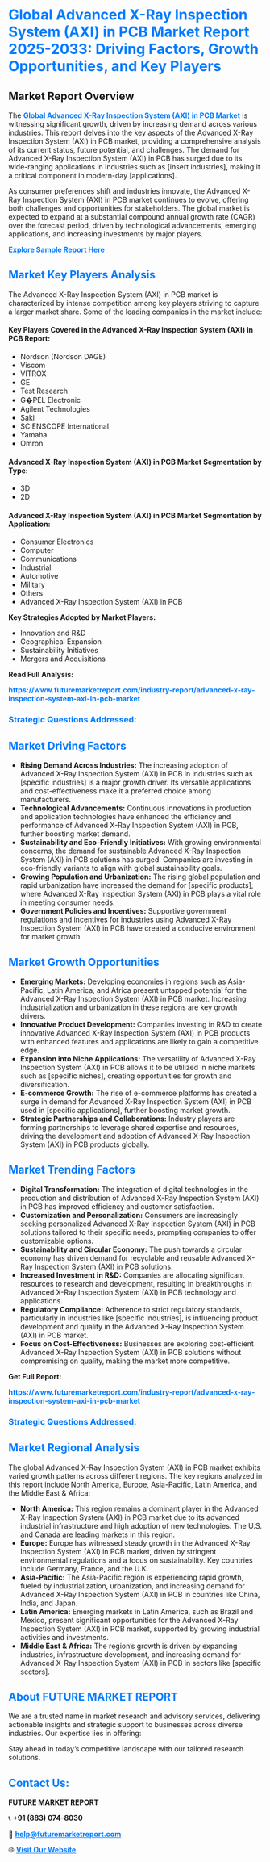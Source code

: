<h1 style="color: #007BFF;">Global Advanced X-Ray Inspection System (AXI) in PCB Market Report 2025-2033: Driving Factors, Growth Opportunities, and Key Players</h1>

<section id="overview">
<h2>Market Report Overview</h2>
<p>The <a href="https://www.futuremarketreport.com/industry-report/advanced-x-ray-inspection-system-axi-in-pcb-market" style="color: #007BFF; text-decoration: none;"><strong>Global Advanced X-Ray Inspection System (AXI) in PCB Market</strong></a> is witnessing significant growth, driven by increasing demand across various industries. This report delves into the key aspects of the Advanced X-Ray Inspection System (AXI) in PCB market, providing a comprehensive analysis of its current status, future potential, and challenges. The demand for Advanced X-Ray Inspection System (AXI) in PCB has surged due to its wide-ranging applications in industries such as [insert industries], making it a critical component in modern-day [applications].</p>
<p>As consumer preferences shift and industries innovate, the Advanced X-Ray Inspection System (AXI) in PCB market continues to evolve, offering both challenges and opportunities for stakeholders. The global market is expected to expand at a substantial compound annual growth rate (CAGR) over the forecast period, driven by technological advancements, emerging applications, and increasing investments by major players.</p>
</section>

<section id="overview">
<p><a href="https://www.futuremarketreport.com/request-sample/reportId=127927" style="color: #007BFF; text-decoration: none;"><strong>Explore Sample Report Here</strong></a></p>
</section>

<section id="key-players">
<h2 style="color: #007BFF;">Market Key Players Analysis</h2>
<p>The Advanced X-Ray Inspection System (AXI) in PCB market is characterized by intense competition among key players striving to capture a larger market share. Some of the leading companies in the market include:</p>
<h4>Key Players Covered in the Advanced X-Ray Inspection System (AXI) in PCB Report:</h4>
<ul><li>Nordson (Nordson DAGE)</li><li>Viscom</li><li>VITROX</li><li>GE</li><li>Test Research</li><li>G�PEL Electronic</li><li>Agilent Technologies</li><li>Saki</li><li>SCIENSCOPE International</li><li>Yamaha</li><li>Omron</li></ul>
<h4>Advanced X-Ray Inspection System (AXI) in PCB Market Segmentation by Type:</h4>
<ul><li>3D</li><li>2D</li></ul>

<h4>Advanced X-Ray Inspection System (AXI) in PCB Market Segmentation by Application:</h4>
<ul><li>Consumer Electronics</li><li>Computer</li><li>Communications</li><li>Industrial</li><li>Automotive</li><li>Military</li><li>Others</li><li>Advanced X-Ray Inspection System (AXI) in PCB</li></ul>
<p><strong>Key Strategies Adopted by Market Players:</strong></p>
<ul>
<li>Innovation and R&D</li>
<li>Geographical Expansion</li>
<li>Sustainability Initiatives</li>
<li>Mergers and Acquisitions</li>
</ul>
</section>

<section>
<p><strong>Read Full Analysis: </strong></p><a href="https://www.futuremarketreport.com/industry-report/advanced-x-ray-inspection-system-axi-in-pcb-market" style="color: #007BFF; text-decoration: none;"><strong>https://www.futuremarketreport.com/industry-report/advanced-x-ray-inspection-system-axi-in-pcb-market</strong></a>
<h3 style="color: #007BFF;">Strategic Questions Addressed:</h3>
</section>

<section id="driving-factors">
<h2 style="color: #007BFF;">Market Driving Factors</h2>
<ul>
<li><strong>Rising Demand Across Industries:</strong> The increasing adoption of Advanced X-Ray Inspection System (AXI) in PCB in industries such as [specific industries] is a major growth driver. Its versatile applications and cost-effectiveness make it a preferred choice among manufacturers.</li>
<li><strong>Technological Advancements:</strong> Continuous innovations in production and application technologies have enhanced the efficiency and performance of Advanced X-Ray Inspection System (AXI) in PCB, further boosting market demand.</li>
<li><strong>Sustainability and Eco-Friendly Initiatives:</strong> With growing environmental concerns, the demand for sustainable Advanced X-Ray Inspection System (AXI) in PCB solutions has surged. Companies are investing in eco-friendly variants to align with global sustainability goals.</li>
<li><strong>Growing Population and Urbanization:</strong> The rising global population and rapid urbanization have increased the demand for [specific products], where Advanced X-Ray Inspection System (AXI) in PCB plays a vital role in meeting consumer needs.</li>
<li><strong>Government Policies and Incentives:</strong> Supportive government regulations and incentives for industries using Advanced X-Ray Inspection System (AXI) in PCB have created a conducive environment for market growth.</li>
</ul>
</section>

<section id="growth-opportunities">
<h2 style="color: #007BFF;">Market Growth Opportunities</h2>
<ul>
<li><strong>Emerging Markets:</strong> Developing economies in regions such as Asia-Pacific, Latin America, and Africa present untapped potential for the Advanced X-Ray Inspection System (AXI) in PCB market. Increasing industrialization and urbanization in these regions are key growth drivers.</li>
<li><strong>Innovative Product Development:</strong> Companies investing in R&D to create innovative Advanced X-Ray Inspection System (AXI) in PCB products with enhanced features and applications are likely to gain a competitive edge.</li>
<li><strong>Expansion into Niche Applications:</strong> The versatility of Advanced X-Ray Inspection System (AXI) in PCB allows it to be utilized in niche markets such as [specific niches], creating opportunities for growth and diversification.</li>
<li><strong>E-commerce Growth:</strong> The rise of e-commerce platforms has created a surge in demand for Advanced X-Ray Inspection System (AXI) in PCB used in [specific applications], further boosting market growth.</li>
<li><strong>Strategic Partnerships and Collaborations:</strong> Industry players are forming partnerships to leverage shared expertise and resources, driving the development and adoption of Advanced X-Ray Inspection System (AXI) in PCB products globally.</li>
</ul>
</section>

<section id="trending-factors">
<h2 style="color: #007BFF;">Market Trending Factors</h2>
<ul>
<li><strong>Digital Transformation:</strong> The integration of digital technologies in the production and distribution of Advanced X-Ray Inspection System (AXI) in PCB has improved efficiency and customer satisfaction.</li>
<li><strong>Customization and Personalization:</strong> Consumers are increasingly seeking personalized Advanced X-Ray Inspection System (AXI) in PCB solutions tailored to their specific needs, prompting companies to offer customizable options.</li>
<li><strong>Sustainability and Circular Economy:</strong> The push towards a circular economy has driven demand for recyclable and reusable Advanced X-Ray Inspection System (AXI) in PCB solutions.</li>
<li><strong>Increased Investment in R&D:</strong> Companies are allocating significant resources to research and development, resulting in breakthroughs in Advanced X-Ray Inspection System (AXI) in PCB technology and applications.</li>
<li><strong>Regulatory Compliance:</strong> Adherence to strict regulatory standards, particularly in industries like [specific industries], is influencing product development and quality in the Advanced X-Ray Inspection System (AXI) in PCB market.</li>
<li><strong>Focus on Cost-Effectiveness:</strong> Businesses are exploring cost-efficient Advanced X-Ray Inspection System (AXI) in PCB solutions without compromising on quality, making the market more competitive.</li>
</ul>
</section>

<section>
<p><strong>Get Full Report: </strong></p><a href="https://www.futuremarketreport.com/industry-report/advanced-x-ray-inspection-system-axi-in-pcb-market" style="color: #007BFF; text-decoration: none;"><strong>https://www.futuremarketreport.com/industry-report/advanced-x-ray-inspection-system-axi-in-pcb-market</strong></a>
<h3 style="color: #007BFF;">Strategic Questions Addressed:</h3>
</section>


<section id="regional-analysis">
<h2 style="color: #007BFF;">Market Regional Analysis</h2>
<p>The global Advanced X-Ray Inspection System (AXI) in PCB market exhibits varied growth patterns across different regions. The key regions analyzed in this report include North America, Europe, Asia-Pacific, Latin America, and the Middle East & Africa:</p>
<ul>
<li><strong>North America:</strong> This region remains a dominant player in the Advanced X-Ray Inspection System (AXI) in PCB market due to its advanced industrial infrastructure and high adoption of new technologies. The U.S. and Canada are leading markets in this region.</li>
<li><strong>Europe:</strong> Europe has witnessed steady growth in the Advanced X-Ray Inspection System (AXI) in PCB market, driven by stringent environmental regulations and a focus on sustainability. Key countries include Germany, France, and the U.K.</li>
<li><strong>Asia-Pacific:</strong> The Asia-Pacific region is experiencing rapid growth, fueled by industrialization, urbanization, and increasing demand for Advanced X-Ray Inspection System (AXI) in PCB in countries like China, India, and Japan.</li>
<li><strong>Latin America:</strong> Emerging markets in Latin America, such as Brazil and Mexico, present significant opportunities for the Advanced X-Ray Inspection System (AXI) in PCB market, supported by growing industrial activities and investments.</li>
<li><strong>Middle East & Africa:</strong> The region’s growth is driven by expanding industries, infrastructure development, and increasing demand for Advanced X-Ray Inspection System (AXI) in PCB in sectors like [specific sectors].</li>
</ul>
</section>

<footer>
<h2 style="color: #007BFF;">About FUTURE MARKET REPORT</h2>
<p>We are a trusted name in market research and advisory services, delivering actionable insights and strategic support to businesses across diverse industries. Our expertise lies in offering:</p>

<p>Stay ahead in today’s competitive landscape with our tailored research solutions.</p>

<h2 style="color: #007BFF;">Contact Us:</h2>
<p><strong>FUTURE MARKET REPORT</strong></p>
<p>📞 <strong>+91 (883) 074-8030</strong></p>
<p>📧 <strong><a href="mailto:help@futuremarketreport.com" style="color: #007BFF;">help@futuremarketreport.com</a></strong></p>
<p>🌐 <strong><a href="https://www.futuremarketreport.com/" style="color: #007BFF;">Visit Our Website</a></strong></p>
</footer>